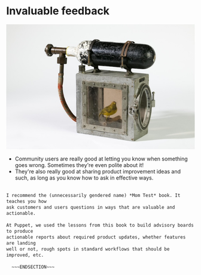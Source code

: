 <!SLIDE >
# Invaluable feedback

![Canary reviver](/_images/canary_reviver.jpeg)

* Community users are really good at letting you know when something goes wrong.
  Sometimes they're even polite about it!
* They're also really good at sharing product improvement ideas and such, as long
  as you know how to ask in effective ways.

~~~SECTION:notes~~~

I recommend the (unnecessarily gendered name) *Mom Test* book. It teaches you how
ask customers and users questions in ways that are valuable and actionable.

At Puppet, we used the lessons from this book to build advisory boards to produce
actionable reports about required product updates, whether features are landing
well or not, rough spots in standard workflows that should be improved, etc.

  ~~~ENDSECTION~~~
